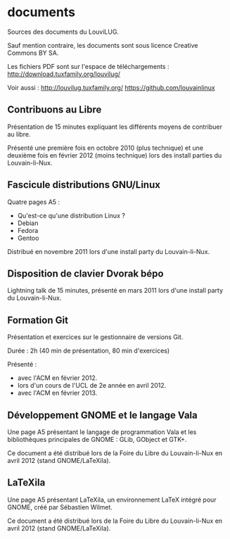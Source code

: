 documents
=========

Sources des documents du LouviLUG.

Sauf mention contraire, les documents sont sous licence Creative Commons
BY SA.

Les fichiers PDF sont sur l'espace de téléchargements :
http://download.tuxfamily.org/louvilug/

Voir aussi :
http://louvilug.tuxfamily.org/
https://github.com/louvainlinux

Contribuons au Libre
--------------------

Présentation de 15 minutes expliquant les différents moyens de
contribuer au libre.

Présenté une première fois en octobre 2010 (plus technique) et une
deuxième fois en février 2012 (moins technique) lors des install parties
du Louvain-li-Nux.

Fascicule distributions GNU/Linux
---------------------------------

Quatre pages A5 :
- Qu'est-ce qu'une distribution Linux ?
- Debian
- Fedora
- Gentoo

Distribué en novembre 2011 lors d'une install party du Louvain-li-Nux.

Disposition de clavier Dvorak bépo
----------------------------------

Lightning talk de 15 minutes, présenté en mars 2011 lors d'une install
party du Louvain-li-Nux.

Formation Git
-------------

Présentation et exercices sur le gestionnaire de versions Git.

Durée : 2h (40 min de présentation, 80 min d'exercices)

Présenté :
- avec l'ACM en février 2012.
- lors d'un cours de l'UCL de 2e année en avril 2012.
- avec l'ACM en février 2013.

Développement GNOME et le langage Vala
--------------------------------------

Une page A5 présentant le langage de programmation Vala et les
bibliothèques principales de GNOME : GLib, GObject et GTK+.

Ce document a été distribué lors de la Foire du Libre du Louvain-li-Nux
en avril 2012 (stand GNOME/LaTeXila).

LaTeXila
--------

Une page A5 présentant LaTeXila, un environnement LaTeX intégré pour
GNOME, créé par Sébastien Wilmet.

Ce document a été distribué lors de la Foire du Libre du Louvain-li-Nux
en avril 2012 (stand GNOME/LaTeXila).
